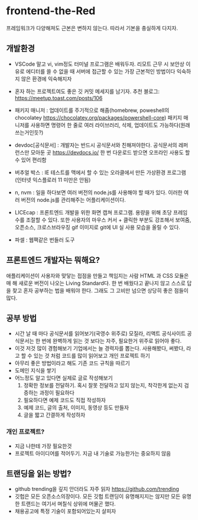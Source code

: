 # frontend-the-Red

프레임워크가 다양해져도 근본은 변하지 않는다.
따라서 기본을 충실하게 다지자.

## 개발환경

- VSCode 말고 vi, vim정도 터미널 프로그램은 배워두자.
  리모트 근무 시 보안상 이유로 에디터를 쓸 수 없을 때 서버에 접근할 수 있는 가장 근본적인 방법이다
  익숙하지 않은 환경에 익숙해지자

- 혼자 하는 프로젝트여도 좋은 깃 커밋 메세지를 남기자. 추천 블로그: https://meetup.toast.com/posts/106

- 패키지 매니저 : 업데이트를 주기적으로 해줌(homebrew, poweshell의 chocolatey https://chocolatey.org/packages/powershell-core)
  패키지 매니저를 사용하면 명령어 한 줄로 여러 라이브러리, 삭제, 업데이트도 가능하다(원래 쓰는거인듯?)

- devdoc[공식문서] : 개발자는 반드시 공식문서와 친해져야한다.
  공식문서의 레퍼런스만 모아둔 곳 https://devdocs.io/
  한 번 다운로드 받으면 오프라인 사용도 할 수 있어 편리함

- 버추얼 박스 : IE 테스트를 맥에서 할 수 있는 오라클에서 만든 가상환경 프로그램(인터넷 익스플로러 11 미만은 안됨)

- n, nvm : 일을 하다보면 여러 버전의 node.js를 사용해야 할 때가 있다. 이러한 여러 버전의 node.js를 관리해주는 어플리케이션이다.

- LICEcap : 프론트엔드 개발을 위한 화면 캡쳐 프로그램. 용량을 위해 초당 프레임 수를 조절할 수 있다.
  또한 사용자의 마우스 커서 + 클릭한 부분도 강조해서 보여줌, 오픈소스, 크로스브라우징
  gif 이미지로 git에 UI 실 사용 모습을 올릴 수 있다.

- 파셀 : 웹팩같은 번들러 도구

## 프론트엔드 개발자는 뭐해요?

애플리케이션이 사용자와 맞닿는 접점을 만들고 책임지는 사람
HTML 과 CSS 모듈은 매 해 새로운 버전이 나오는 Living Standard다.
한 번 배웠다고 끝나지 않고 스스로 답을 찾고 혼자 공부하는 법을 배워야 한다.
그래도 그 고비만 넘으면 상당히 좋은 점들이 많다.

## 공부 방법

- 시간 날 때 마다 공식문서를 읽어보기(국영수 위주로)
  모질라, 리액트 공식사이트
  공식문서는 한 번에 완벽하게 읽는 것 보다는 자주, 필요한거 위주로 읽어야 좋다.
- 이것 저것 많이 경험해보기
  기업에서는 늘 경력자를 뽑는다. 사용해봤다, 써봤다, 라고 할 수 있는 것 처럼 코드를 많이 읽어보고 개인 프로젝트 하기
- 아무리 좋은 방법이라고 해도 기존 코드 규칙을 따르기
- 도메인 지식을 쌓기
- 어느정도 알고 있다면 실제로 글로 작성해보기
  1. 정확한 정보를 전달하기. 혹시 잘못 전달하고 있지 않는지, 착각한게 없는지 검증하는 과정이 필요하다
  2. 필요하다면 예제 코드도 직접 작성하자
  3. 예제 코드, 글의 출처, 이미지, 동영상 등도 만들자
  4. 글을 짧고 간결하게 작성하자

### 개인 프로젝트?

- 지금 나한테 가장 필요한것
- 프로젝트 아이디어를 적어두기. 지금 내 기술로 가능한가는 중요하지 않음

## 트랜딩을 읽는 방법?

- github trending을 깊지 안더라도 자주 읽자 https://github.com/trending
- 깃헙은 모든 오픈소스의장이다. 모든 깃헙 트랜딩이 유명해지지는 않지만 모든 유명한 트랜드는 여기서 며칠식 상위에 머물곤 했다.
- 채용공고에 특정 기술이 포함되어있는지 살피자
